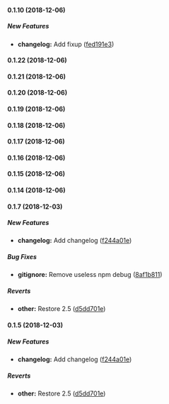 #### 0.1.10 (2018-12-06)

##### New Features

* **changelog:**  Add fixup ([fed191e3](https://github.com/chadyred/glpi-ocsinventory-stack-docker/commit/fed191e3202183da1c0e3bc74a882f71f44e0a41))

#### 0.1.22 (2018-12-06)

#### 0.1.21 (2018-12-06)

#### 0.1.20 (2018-12-06)

#### 0.1.19 (2018-12-06)

#### 0.1.18 (2018-12-06)

#### 0.1.17 (2018-12-06)

#### 0.1.16 (2018-12-06)

#### 0.1.15 (2018-12-06)

#### 0.1.14 (2018-12-06)

#### 0.1.7 (2018-12-03)

##### New Features

* **changelog:**  Add changelog ([f244a01e](https://github.com/chadyred/glpi-ocsinventory-stack-docker/commit/f244a01e3c496f81f1c2777889409d3ca0424f52))

##### Bug Fixes

* **gitignore:**  Remove useless npm debug ([8af1b811](https://github.com/chadyred/glpi-ocsinventory-stack-docker/commit/8af1b8113d5fcda4c31bc3f9415017ccc9318724))

##### Reverts

* **other:**  Restore 2.5 ([d5dd701e](https://github.com/chadyred/glpi-ocsinventory-stack-docker/commit/d5dd701e74d6f9b58bfd0827eb1c9014cb9eda2a))

#### 0.1.5 (2018-12-03)

##### New Features

* **changelog:**  Add changelog ([f244a01e](https://github.com/chadyred/glpi-ocsinventory-stack-docker/commit/f244a01e3c496f81f1c2777889409d3ca0424f52))

##### Reverts

* **other:**  Restore 2.5 ([d5dd701e](https://github.com/chadyred/glpi-ocsinventory-stack-docker/commit/d5dd701e74d6f9b58bfd0827eb1c9014cb9eda2a))

